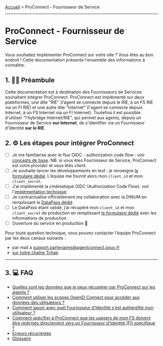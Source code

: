 [Accueil](README.md) > ProConnect - Fournisseur de Service

___

# ProConnect - Fournisseur de Service


Vous souhaitez implémenter ProConnect sur votre site ? Vous êtes au bon endroit ! Cette documentation présente l'ensemble des informations à connaître.

## 1. 👩‍🏫 Préambule

Cette documentation est à destination des Fournisseurs de Services souhaitant intégrer ProConnect. ProConnect est implémenté sur deux plateformes, une dite "RIE" (l’agent se connecte depuis le RIE, à un FS RIE via un FI RIE) et une autre dite "Internet" (l'agent se connecte depuis Internet, à un FS Internet via un FI Internet). Toutefois il est possible d'utiliser "l'hybridge Internet/RIE", qui permet aux agents, depuis un Fournisseur de Service **sur Internet**, de s'identifier via un Fournisseur d'Identité **sur le RIE**.


## 2. ⚙️ Les étapes pour intégrer ProConnect

- [ ] Je me familiarise avec le flux OIDC - authorization code flow : voir [concepts de base](resources/flux_oidc.md). NB: si vous êtes Fournisseur de Service, ProConnect est votre *provider* et vous êtes *client*.
- [ ] Je souhaite lancer les développements en test : je renseigne [le formulaire dédié](https://www.demarches-simplifiees.fr/commencer/demande-creation-fs-fca). L'équipe me fournit alors mon `client_id` et mon `client_secret`.
- [ ] J’ai implémenté la cinématique OIDC (Authorization Code Flow): voir l'[implémentation technique](doc_fs/implementation_technique.md)
- [ ]  Je contractualise officiellement ma collaboration avec la DINUM en remplissant le [DataPass dédié](./doc_fs/datapass-fs.md)
- [ ]  Le DataPass étant validé, j’ai récupéré mon `client_id` et mon `client_secret` de production en remplissant [le formulaire dédié](https://www.demarches-simplifiees.fr/commencer/demande-creation-fs-fca) avec les informations de production
- [ ]  Ouverture du service en production 🚀

Pour toute question technique, vous pouvez contacter l'équipe ProConnect par les deux canaux suivants :
- par mail à support.partenaires@agentconnect.gouv.fr
- [sur notre chaîne Tchap](https://www.tchap.gouv.fr/#/room/!kBghcRpyMNThkFQjdW:agent.dinum.tchap.gouv.fr)

___

## 3. 💻 FAQ
- [Quelles sont les données que je peux récupérer par ProConnect sur les agents ?](doc_fs/donnees_fournies.md)
- [Comment utiliser les scopes OpenID Connect pour accéder aux données des utilisateurs ?](doc_fs/scope-claims.md)
- [Comment savoir avec quel Fournisseur d'Identité s'est authentifié mon utilisateur ?](doc_fs/connaitre-le-fi-utilise.md)
- [Comment spécifier à ProConnect que les usagers de mon FS doivent être redirigés directement vers un Fournisseur d'Identité (FI) spécifique ?](doc_fs/idp_hint_usage.md)
- [Erreurs récurrentes](doc_fs/troubleshooting-fs.md)
- [Glossaire](resources/glossaire.md)

